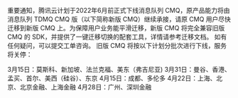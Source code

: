 重要通知，腾讯云计划于2022年6月前正式下线消息队列 CMQ，原产品能力将由消息队列 TDMQ CMQ 版（以下简称新版 CMQ）继续承接，请原 CMQ 用户尽快迁移到新版 CMQ 上。为保障用户业务能平滑迁移，新版 CMQ 将完全兼容旧版 CMQ 的 SDK，并提供了一键迁移切换的配套工具，详情请参考迁移文档。 如有任何疑问，可以提交工单咨询。
旧版 CMQ 将按以下计划分批次进行下线，服务将关停：

3月15日：莫斯科、新加坡、法兰克福、美东（弗吉尼亚)
3月31日：曼谷、香港、孟买、首尔、美西（硅谷）、东京
4月15日：成都、多伦多
4月22日：上海、北京、北京金融、上海金融
4月28日：广州、深圳金融
